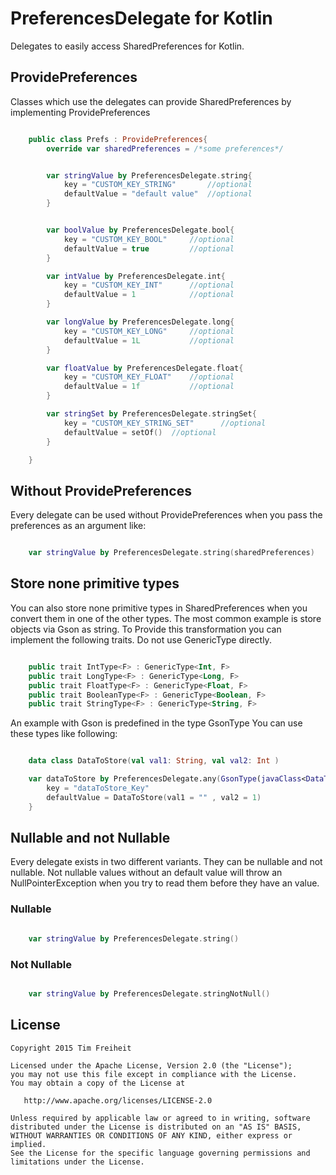 PreferencesDelegate for Kotlin
==============================

Delegates to easily access SharedPreferences for Kotlin.

## ProvidePreferences

Classes which use the delegates can provide SharedPreferences by implementing ProvidePreferences

```kotlin

    public class Prefs : ProvidePreferences{
        override var sharedPreferences = /*some preferences*/


        var stringValue by PreferencesDelegate.string{
            key = "CUSTOM_KEY_STRING"       //optional
            defaultValue = "default value"  //optional
        }


        var boolValue by PreferencesDelegate.bool{
            key = "CUSTOM_KEY_BOOL"     //optional
            defaultValue = true         //optional
        }

        var intValue by PreferencesDelegate.int{
            key = "CUSTOM_KEY_INT"      //optional
            defaultValue = 1            //optional
        }

        var longValue by PreferencesDelegate.long{
            key = "CUSTOM_KEY_LONG"     //optional
            defaultValue = 1L           //optional
        }

        var floatValue by PreferencesDelegate.float{
            key = "CUSTOM_KEY_FLOAT"    //optional
            defaultValue = 1f           //optional
        }

        var stringSet by PreferencesDelegate.stringSet{
            key = "CUSTOM_KEY_STRING_SET"      //optional
            defaultValue = setOf()  //optional
        }

    }

```

## Without ProvidePreferences

Every delegate can be used without ProvidePreferences when you pass the preferences as an argument like:


```kotlin

    var stringValue by PreferencesDelegate.string(sharedPreferences)

```


## Store none primitive types
You can also store none primitive types in SharedPreferences when you convert them in one of the other types.
The most common example is store objects via Gson as string.
To Provide this transformation you can implement the following traits.
Do not use GenericType directly.

```kotlin

    public trait IntType<F> : GenericType<Int, F>
    public trait LongType<F> : GenericType<Long, F>
    public trait FloatType<F> : GenericType<Float, F>
    public trait BooleanType<F> : GenericType<Boolean, F>
    public trait StringType<F> : GenericType<String, F>

```

An example with Gson is predefined in the type GsonType
You can use these types like following:


```kotlin

    data class DataToStore(val val1: String, val val2: Int )

    var dataToStore by PreferencesDelegate.any(GsonType(javaClass<DataToStore>())){
        key = "dataToStore_Key"
        defaultValue = DataToStore(val1 = "" , val2 = 1)
    }

```

## Nullable and not Nullable

Every delegate exists in two different variants.
They can be nullable and not nullable.
Not nullable values without an default value will throw an NullPointerException when you try to read them before they have an value.

### Nullable

```kotlin

    var stringValue by PreferencesDelegate.string()

```

### Not Nullable

```kotlin

    var stringValue by PreferencesDelegate.stringNotNull()

```


License
-------

    Copyright 2015 Tim Freiheit

    Licensed under the Apache License, Version 2.0 (the "License");
    you may not use this file except in compliance with the License.
    You may obtain a copy of the License at

       http://www.apache.org/licenses/LICENSE-2.0

    Unless required by applicable law or agreed to in writing, software
    distributed under the License is distributed on an "AS IS" BASIS,
    WITHOUT WARRANTIES OR CONDITIONS OF ANY KIND, either express or implied.
    See the License for the specific language governing permissions and
    limitations under the License.